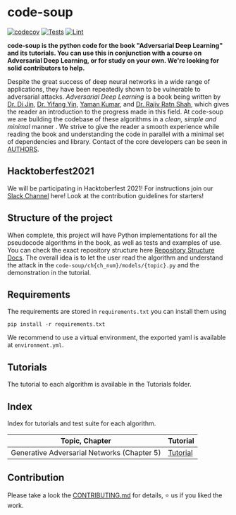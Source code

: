 # code-soup
[![codecov](https://codecov.io/gh/Adversarial-Deep-Learning/code-soup/branch/main/graph/badge.svg?token=OQIJCADZF0)](https://codecov.io/gh/Adversarial-Deep-Learning/code-soup)
[![Tests](https://github.com/Adversarial-Deep-Learning/code-soup/actions/workflows/pytest.yml/badge.svg)](https://github.com/Adversarial-Deep-Learning/code-soup/actions/workflows/pytest.yml)
[![Lint](https://github.com/Adversarial-Deep-Learning/code-soup/actions/workflows/lint.yml/badge.svg)](https://github.com/Adversarial-Deep-Learning/code-soup/actions/workflows/lint.yml)

**code-soup is the python code for the book "Adversarial Deep Learning" and its tutorials. You can use this in conjunction with a course on Adversarial Deep Learning, or for study on your own. We're looking for solid contributors to help.**

Despite the great success of deep neural networks in a wide range of applications, they have been repeatedly shown to be vulnerable to adversarial attacks. *Adversarial Deep Learning* is a book being written by [Dr. Di Jin](https://scholar.google.com/citations?user=x5QTK9YAAAAJ&hl=en), [Dr. Yifang Yin](https://yifangyin.github.io/), [Yaman Kumar](https://sites.google.com/view/yaman-kumar/), and [Dr. Rajiv Ratn Shah](https://www.iiitd.ac.in/rajivratn), which gives the reader an introduction to the progress made in this field. At code-soup we are building the codebase of these algorithms in a *clean, simple and minimal* manner . We strive to give the reader a smooth experience while reading the book and understanding the code in parallel with a minimal set of dependencies and library. Contact of the core developers can be seen in [AUTHORS](./AUTHORS.md).

## Hacktoberfest2021
We will be participating in Hacktoberfest 2021! For instructions join our [Slack Channel](https://join.slack.com/t/ssoc2021/shared_invite/zt-winj985x-rOLZx~Yl239qNVnImZKfNw) here! Look at the contribution guidelines for starters!

## Structure of the project
When complete, this project will have Python implementations for all the pseudocode algorithms in the book, as well as tests and examples of use. You can check the exact repository structure here [Repository Structure Docs](./REPO_STRUCTURE.md).
The overall idea is to let the user read the algorithm and understand the attack in the `code-soup/ch{ch_num}/models/{topic}.py` and the demonstration in the tutorial.

## Requirements
The requirements are stored in `requirements.txt` you can install them using
```
pip install -r requirements.txt
```
We recommend to use a virtual environment, the exported yaml is available at `environment.yml`.

## Tutorials
The tutorial to each algorithm is available in the Tutorials folder.

## Index
Index for tutorials and test suite for each algorithm.

| Topic, Chapter | Tutorial |
|--|--|
| Generative Adversarial Networks (Chapter 5) | [Tutorial](./Tutorials/ch5/GAN/GAN_Tutorial.ipynb) |


## Contribution
Please take a look the [CONTRIBUTING.md](https://github.com/Adversarial-Deep-Learning/code-soup/blob/main/CONTRIBUTING.md) for details, :star: us if you liked the work.
